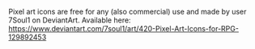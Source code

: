 Pixel art icons are free for any (also commercial) use and made by user 7Soul1 on DeviantArt.
Available here:
https://www.deviantart.com/7soul1/art/420-Pixel-Art-Icons-for-RPG-129892453
